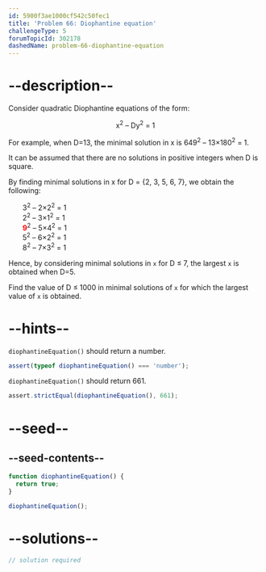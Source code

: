 ```yaml
---
id: 5900f3ae1000cf542c50fec1
title: 'Problem 66: Diophantine equation'
challengeType: 5
forumTopicId: 302178
dashedName: problem-66-diophantine-equation
---
```


# --description--

Consider quadratic Diophantine equations of the form:

<div style='text-align: center;'>x<sup>2</sup> – Dy<sup>2</sup> = 1</div>

For example, when D=13, the minimal solution in x is 649<sup>2</sup> – 13×180<sup>2</sup> = 1.

It can be assumed that there are no solutions in positive integers when D is square.

By finding minimal solutions in x for D = {2, 3, 5, 6, 7}, we obtain the following:

<div style='margin-left: 2em;'>
  3<sup>2</sup> – 2×2<sup>2</sup> = 1<br>
  2<sup>2</sup> – 3×1<sup>2</sup> = 1<br>
  <strong><span style='color: red;'>9</span></strong><sup>2</sup> – 5×4<sup>2</sup> = 1<br>
  5<sup>2</sup> – 6×2<sup>2</sup> = 1<br>
  8<sup>2</sup> – 7×3<sup>2</sup> = 1<br>
</div>

Hence, by considering minimal solutions in `x` for D ≤ 7, the largest `x` is obtained when D=5.

Find the value of D ≤ 1000 in minimal solutions of `x` for which the largest value of `x` is obtained.

# --hints--

`diophantineEquation()` should return a number.

```js
assert(typeof diophantineEquation() === 'number');
```

`diophantineEquation()` should return 661.

```js
assert.strictEqual(diophantineEquation(), 661);
```

# --seed--

## --seed-contents--

```js
function diophantineEquation() {
  return true;
}

diophantineEquation();
```

# --solutions--

```js
// solution required
```
